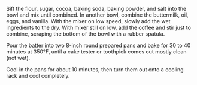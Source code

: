 Sift the flour, sugar, cocoa, baking soda, baking powder, and salt into the bowl and mix until combined.
In another bowl, combine the buttermilk, oil, eggs, and vanilla.
With the mixer on low speed, slowly add the wet ingredients to the dry. With mixer still on low, add the coffee and stir just to combine, scraping the bottom of the bowl with a rubber spatula. 

Pour the batter into two 8-inch round prepared pans and bake for 30 to 40 minutes at 350°F, until a cake tester or toothpick comes out mostly clean (not wet).

Cool in the pans for about 10 minutes, then turn them out onto a cooling rack and cool completely.